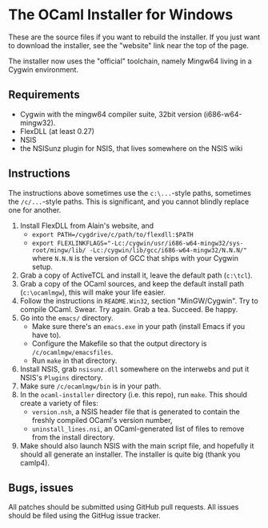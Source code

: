 The OCaml Installer for Windows
===============================

These are the source files if you want to rebuild the installer. If you just
want to download the installer, see the "website" link near the top of the
page.

The installer now uses the "official" toolchain, namely Mingw64 living in a
Cygwin environment.

Requirements
------------

* Cygwin with the mingw64 compiler suite, 32bit version (i686-w64-mingw32).
* FlexDLL (at least 0.27)
* NSIS
* the NSISunz plugin for NSIS, that lives somewhere on the NSIS wiki

Instructions
------------

The instructions above sometimes use the `c:\...`-style paths, sometimes the
`/c/...`-style paths. This is significant, and you cannot blindly replace one
for another.

1. Install FlexDLL from Alain's website, and
    * `export PATH=/cygdrive/c/path/to/flexdll:$PATH`
    * `export FLEXLINKFLAGS="-Lc:/cygwin/usr/i686-w64-mingw32/sys-root/mingw/lib/
      -Lc:/cygwin/lib/gcc/i686-w64-mingw32/N.N.N/"` where `N.N.N` is the version
      of GCC that ships with your Cygwin setup.
2. Grab a copy of ActiveTCL and install it, leave the default path (`c:\tcl`).
2. Grab a copy of the OCaml sources, and keep the default install path
   (`c:\ocamlmgw`), this will make your life easier.
3. Follow the instructions in `README.Win32`, section "MinGW/Cygwin". Try to
   compile OCaml. Swear. Try again. Grab a tea. Succeed. Be happy.
3. Go into the `emacs/` directory.
    * Make sure there's an `emacs.exe` in your path (install Emacs if you have to).
    * Configure the Makefile so that the output directory is
      `/c/ocamlmgw/emacsfiles`.
    * Run `make` in that directory.
4. Install NSIS, grab `nsisunz.dll` somewhere on the interwebs and put it NSIS's
   `Plugins` directory.
5. Make sure `/c/ocamlmgw/bin` is in your path.
5. In the `ocaml-installer` directory (i.e. this repo), run `make`. This should
   create a variety of files:
    * `version.nsh`, a NSIS header file that is generated to contain the freshly
      compiled OCaml's version number,
    * `uninstall_lines.nsi`, an OCaml-generated list of files to remove from the
      install directory.
6. Make should also launch NSIS with the main script file, and hopefully it
   should all generate an installer. The installer is quite big (thank you
   camlp4).

Bugs, issues
------------

All patches should be submitted using GitHub pull requests. All issues should be
filed using the GitHug issue tracker.
